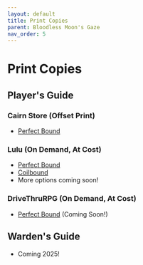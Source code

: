 ```yaml
---
layout: default
title: Print Copies
parent: Bloodless Moon's Gaze
nav_order: 5
---
```


# Print Copies

## Player's Guide 

### Cairn Store (Offset Print)

- [Perfect Bound](https://store.cairnrpg.com/products/cairn-players-guide-second-edition)

### Lulu (On Demand, At Cost)

- [Perfect Bound](https://www.lulu.com/shop/yochai-gal-and-adam-hensley-and-derek-b/cairn-players-guide-2nd-edition/paperback/product-rm8jqgd.html?q=&page=1&pageSize=4)
- [Coilbound](https://www.lulu.com/shop/yochai-gal-and-adam-hensley-and-derek-b/cairn-players-guide-2nd-edition-coilbound/paperback/product-m2q5rzy.html?page=1&pageSize=4)
- More options coming soon!

### DriveThruRPG (On Demand, At Cost)

- [Perfect Bound](https://www.drivethrurpg.com/en/product/500476/cairn-player-s-guide-2nd-edition) (Coming Soon!)

## Warden's Guide

- Coming 2025!